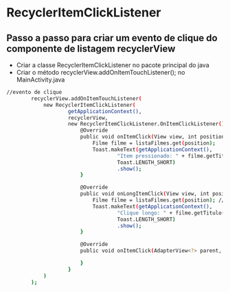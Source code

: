 # RecyclerItemClickListener

## Passo a passo para criar um evento de clique do componente de listagem recyclerView

- Criar a classe RecyclerItemClickListener no pacote principal do java 
- Criar o método recyclerView.addOnItemTouchListener(); no MainActivity.java

```bash
//evento de clique
        recyclerView.addOnItemTouchListener(
            new RecyclerItemClickListener(
                    getApplicationContext(),
                    recyclerView,
                    new RecyclerItemClickListener.OnItemClickListener() {
                        @Override
                        public void onItemClick(View view, int position) {
                            Filme filme = listaFilmes.get(position);
                            Toast.makeText(getApplicationContext(),
                                    "Item pressionado: " + filme.getTitulo(),
                                    Toast.LENGTH_SHORT)
                                    .show();
                        }

                        @Override
                        public void onLongItemClick(View view, int position) {
                            Filme filme = listaFilmes.get(position); // objeto criado
                            Toast.makeText(getApplicationContext(),
                                    "Clique longo: " + filme.getTitulo(),
                                    Toast.LENGTH_SHORT)
                                    .show();
                        }

                        @Override
                        public void onItemClick(AdapterView<?> parent, View view, int position, long id) {

                        }
                    }
            )
        );
